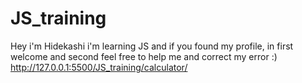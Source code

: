 # JS_training
Hey i'm Hidekashi i'm learning JS and if you found my profile, in first welcome and second feel free to help me and correct my error :)
http://127.0.0.1:5500/JS_training/calculator/
